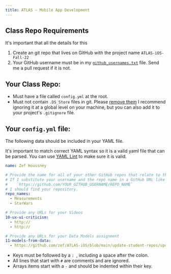 ```yaml
---
title: ATLAS — Mobile App Development
---
```


## Class Repo Requirements

It's important that all the details for this

1. Create an git repo that lives on GitHub with the project name `ATLAS-iOS-Fall-22`
2. Your GitHub username must be in my [`github_usernames.txt`](https://github.com/zef/ATLAS-iOS/blob/main/github_usernames.txt) file. Send me a pull request if it is not.


## Your Class Repo:

- Must have a file called `config.yml` at the root.
- Must not contain `.DS_Store` files in git. Please [remove them](https://stackoverflow.com/questions/107701/how-can-i-remove-ds-store-files-from-a-git-repository) I recommend ignoring it at a global level on your machine, but you can also add it to your project's `.gitignore` file.


## Your `config.yml` file:

The following data should be included in your YAML file.

It's important to match correct YAML syntax so it is a valid yaml file that can be
parsed. You can use [YAML Lint](http://www.yamllint.com) to make sure it is
valid.

```yaml
name: Zef Houssney

# Provide the name for all of your other GitHub repos that relate to this class.
# If I substitute your username and the repo name in a GitHub URL like this:
#    `https://github.com/YOUR_GITHUB_USERNAME/REPO_NAME`
# I should find your repository.
repo_names:
  - Measurements
  - StarWars

# Provide any URLs for your Videos
10-ux-ui-criticism:
  - http://
  - http://

# Provide any URLs for your Data Models assignment
11-models-from-data:
  - https://github.com/zef/ATLAS-iOS/blob/main/update-student-repos/update-student-repos/Repo.swift#L33
```

- Keys must be followed by a `: `, including a space after the colon.
- All lines that start with `#` are comments and are ignored.
- Arrays items start with a `-` and should be indented within their key.

